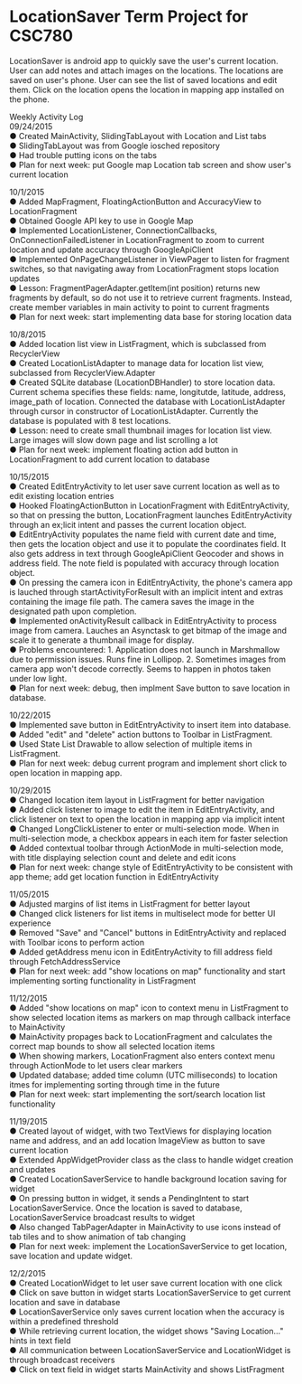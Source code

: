 # LocationSaver Term Project for CSC780

LocationSaver is android app to quickly save the user's current location. User can add notes and attach images on the locations. The locations are saved on user's phone. User can see the list of saved locations and edit them. Click on the location opens the location in mapping app installed on the phone.

Weekly Activity Log<br>
09/24/2015<br>
● Created MainActivity, SlidingTabLayout with Location and List tabs<br>
● SlidingTabLayout was from Google iosched repository<br>
● Had trouble putting icons on the tabs<br>
● Plan for next week: put Google map Location tab screen and show user's current location<br>

10/1/2015<br>
● Added MapFragment, FloatingActionButton and AccuracyView to LocationFragment<br>
● Obtained Google API key to use in Google Map<br>
● Implemented LocationListener, ConnectionCallbacks, OnConnectionFailedListener in LocationFragment to zoom to current location and update accuracy through GoogleApiClient<br>
● Implemented OnPageChangeListener in ViewPager to listen for fragment switches, so that navigating away from LocationFragment stops location updates<br>
● Lesson: FragmentPagerAdapter.getItem(int position) returns new fragments by default, so do not use it to retrieve current fragments. Instead, create member variables in main activity to point to current fragments <br>
● Plan for next week: start implementing data base for storing location data <br>

10/8/2015<br>
● Added location list view in ListFragment, which is subclassed from RecyclerView<br>
● Created LocationListAdapter to manage data for location list view, subclassed from RecyclerView.Adapter<br>
● Created SQLite database (LocationDBHandler) to store location data. Current schema specifies these fields: name, longitutde, latitude, address, image_path of location. Connected the database with LocationListAdapter through cursor in constructor of LocationListAdapter. Currently the database is populated with 8 test locations.<br>
● Lesson: need to create small thumbnail images for location list view. Large images will slow down page and list scrolling a lot<br>
● Plan for next week: implement floating action add button in LocationFragment to add current location to database<br>

10/15/2015<br>
● Created EditEntryActivity to let user save current location as well as to edit existing location entries<br>
● Hooked FloatingActionButton in LocationFragment with EditEntryActivity, so that on pressing the button, LocationFragment launches EditEntryActivity through an ex;licit intent and passes the current location object.<br>
● EditEntryActivity populates the name field with current date and time, then gets the location object and use it to populate the coordinates field. It also gets address in text through GoogleApiClient Geocoder and shows in address field. The note field is populated with accuracy through location object.<br>
● On pressing the camera icon in EditEntryActivity, the phone's camera app is lauched through startActivityForResult with an implicit intent and extras containing the image file path. The camera saves the image in the designated path upon completion.<br>
● Implemented onActivityResult callback in EditEntryActivity to process image from camera. Lauches an Asynctask to get bitmap of the image and scale it to generate a thumbnail image for display.<br>
● Problems encountered: 1. Application does not launch in Marshmallow due to permission issues. Runs fine in Lollipop. 2. Sometimes images from camera app won't decode correctly. Seems to happen in photos taken under low light.<br>
● Plan for next week: debug, then implment Save button to save location in database.<br>

10/22/2015<br>
● Implemented save button in EditEntryActivity to insert item into database.<br>
● Added "edit" and "delete" action buttons to Toolbar in ListFragment.<br>
● Used State List Drawable to allow selection of multiple items in ListFragment.<br>
● Plan for next week: debug current program and implement short click to open location in mapping app.<br>

10/29/2015<br>
● Changed location item layout in ListFragment for better navigation<br>
● Added click listener to image to edit the item in EditEntryActivity, and click listener on text to open the location in mapping app via implicit intent<br>
● Changed LongClickListener to enter or multi-selection mode. When in multi-selection mode, a checkbox appears in each item for faster selection<br>
● Added contextual toolbar through ActionMode in multi-selection mode, with title displaying selection count and delete and edit icons<br>
● Plan for next week: change style of EditEntryActivity to be consistent with app theme; add get location function in EditEntryActivity<br>

11/05/2015<br>
● Adjusted margins of list items in ListFragment for better layout<br>
● Changed click listeners for list items in multiselect mode for better UI experience<br>
● Removed "Save" and "Cancel" buttons in EditEntryActivity and replaced with Toolbar icons to perform action<br>
● Added getAddress menu icon in EditEntryActivity to fill address field through FetchAddressService<br>
● Plan for next week: add "show locations on map" functionality and start implementing sorting functionality in ListFragment<br>

11/12/2015<br>
● Added "show locations on map" icon to context menu in ListFragment to show selected location items as markers on map through callback interface to MainActivity<br>
● MainActivity propages back to LocationFragment and calculates the correct map bounds to show all selected location items<br>
● When showing markers, LocationFragment also enters context menu through ActionMode to let users clear markers<br>
● Updated database; added time column (UTC milliseconds) to location itmes for implementing sorting through time in the future<br>
● Plan for next week: start implementing the sort/search location list functionality<br>

11/19/2015<br>
● Created layout of widget, with two TextViews for displaying location name and address, and an add location ImageView as button to save current location<br>
● Extended AppWidgetProvider class as the class to handle widget creation and updates<br>
● Created LocationSaverService to handle background location saving for widget<br>
● On pressing button in widget, it sends a PendingIntent to start LocationSaverService. Once the location is saved to database, LocationSaverService broadcast results to widget<br>
● Also changed TabPagerAdapter in MainActivity to use icons instead of tab tiles and to show animation of tab changing<br>
● Plan for next week: implement the LocationSaverService to get location, save location and update widget.

12/2/2015<br>
● Created LocationWidget to let user save current location with one click<br>
● Click on save button in widget starts LocationSaverService to get current location and save in database<br>
● LocationSaverService only saves current location when the accuracy is within a predefined threshold<br>
● While retrieving current location, the widget shows "Saving Location..." hints in text field<br>
● All communication between LocationSaverService and LocationWidget is through broadcast receivers<br>
● Click on text field in widget starts MainActivity and shows ListFragment<br>